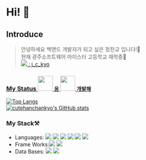 # Hi! 👋

## Introduce
>안녕하세요 백앤드 개발자가 되고 싶은 정찬교 입니다!🎈<br>
>현재 광주소프트웨어 마이스터 고등학교 재학중🏤<br>
> <a href="https://www.instagram.com/j_c_kyo/"><img src="https://img.shields.io/badge/Instagram-E4405F?style=flat-square&logo=Instagram&logoColor=white&link=https://www.instagram.com/hye_inisfree/"/> : j_c_kyo

### My Status <img src="https://media.discordapp.net/attachments/902816680491773952/1093347625916444793/68747470733a2f2f63756c746f667468657061727479706172726f742e636f6d2f706172726f74732f68642f6c6170746f705f706172726f742e676966.gif" width="40" height="40" /> `응` <img src="https://noticon-static.tammolo.com/dgggcrkxq/image/upload/v1580888106/noticon/owcvyw4dggdylen2ql5w.gif" width="40" height="40" /> `개발해`
[![Top Langs](https://github-readme-stats.vercel.app/api/top-langs/?username=cutehanchankyo&layout=compact&hide=html,css&exclude_repo=algorithm_and_datastruct,Voluntree,spring_practice,Spring_basic_practice,Spring_Security_Practice)](https://github.com/anuraghazra/github-readme-stats)<br>
[![cutehanchankyo's GitHub stats](https://github-readme-stats.vercel.app/api?username=cutehanchankyo)](https://github.com/cutehanchankyo/github-readme-stats)

### My Stack⚒️
* Languages: <img src="https://img.shields.io/badge/C-A8B9CC?style=for-the-badge&logo=c&logoColor=white"> <img src="https://img.shields.io/badge/Java-007396?style=for-the-badge&logo=OpenJDK&logoColor=white"> <img src="https://img.shields.io/badge/Python-3776AB?style=for-the-badge&logo=Python&logoColor=white">  <img src="https://img.shields.io/badge/html-E34F26?style=for-the-badge&logo=html5&logoColor=white"> <img src="https://img.shields.io/badge/css-1572B6?style=for-the-badge&logo=css3&logoColor=white"> <img src="https://img.shields.io/badge/Javascript-ffb13b?style=flat-square&logo=javascript&logoColor=white">
* Frame Works:<img src="https://img.shields.io/badge/Spring Boot-6DB33F?style=flat-square&logo=Spring-Boot&logoColor=white"/> <img src="https://img.shields.io/badge/Spring Security-6DB33F?style=flat-square&logo=Spring-Security&logoColor=white"/>
* Data Bases: <img src="https://img.shields.io/badge/my sql-4479A1?style=flat-square&logo=MySQL&logoColor=white"/> <img src="https://img.shields.io/badge/Redis-DC382D?style=flat-square&logo=Redis&logoColor=white"/>
